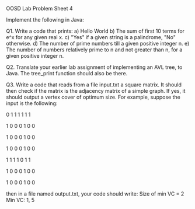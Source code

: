 OOSD Lab Problem Sheet 4

Implement the following in Java:

Q1. Write a code that prints:
a) Hello World
b) The sum of first 10 terms for e^x for any given real x.
c) "Yes" if a given string is a palindrome, "No" otherwise.
d) The number of prime numbers till a given positive integer n.
e) The number of numbers relatively prime to n and not greater than n, for a given positive integer n.


Q2. Translate your earlier lab assignment of implementing an AVL tree, to Java. The tree_print function should also be there.

Q3. Write a code that reads from a file input.txt a square matrix. It should then check if the matrix is the adjacency matrix of a simple graph. If yes, it should output a vertex cover of optimum size. For example, suppose the input is the following:

0 1 1 1 1 1 1

1 0 0 0 1 0 0

1 0 0 0 1 0 0

1 0 0 0 1 0 0

1 1 1 1 0 1 1

1 0 0 0 1 0 0

1 0 0 0 1 0 0


then in a file named output.txt, your code should write:
Size of min VC = 2
Min VC: 1, 5
